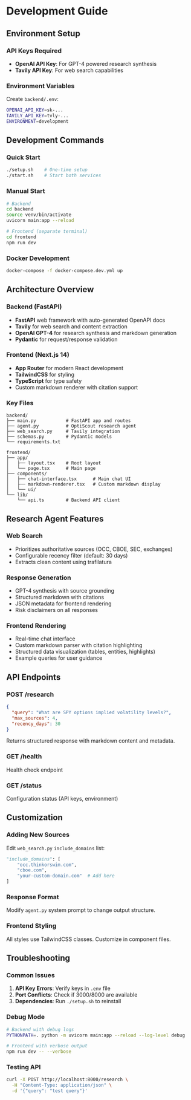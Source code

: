 # Development Guide

## Environment Setup

### API Keys Required

- **OpenAI API Key**: For GPT-4 powered research synthesis
- **Tavily API Key**: For web search capabilities

### Environment Variables

Create `backend/.env`:

```bash
OPENAI_API_KEY=sk-...
TAVILY_API_KEY=tvly-...
ENVIRONMENT=development
```

## Development Commands

### Quick Start

```bash
./setup.sh    # One-time setup
./start.sh    # Start both services
```

### Manual Start

```bash
# Backend
cd backend
source venv/bin/activate
uvicorn main:app --reload

# Frontend (separate terminal)
cd frontend
npm run dev
```

### Docker Development

```bash
docker-compose -f docker-compose.dev.yml up
```

## Architecture Overview

### Backend (FastAPI)

- **FastAPI** web framework with auto-generated OpenAPI docs
- **Tavily** for web search and content extraction
- **OpenAI GPT-4** for research synthesis and markdown generation
- **Pydantic** for request/response validation

### Frontend (Next.js 14)

- **App Router** for modern React development
- **TailwindCSS** for styling
- **TypeScript** for type safety
- Custom markdown renderer with citation support

### Key Files

```
backend/
├── main.py           # FastAPI app and routes
├── agent.py          # OptiScout research agent
├── web_search.py     # Tavily integration
├── schemas.py        # Pydantic models
└── requirements.txt

frontend/
├── app/
│   ├── layout.tsx    # Root layout
│   └── page.tsx      # Main page
├── components/
│   ├── chat-interface.tsx      # Main chat UI
│   ├── markdown-renderer.tsx   # Custom markdown display
│   └── ui/
└── lib/
    └── api.ts        # Backend API client
```

## Research Agent Features

### Web Search

- Prioritizes authoritative sources (OCC, CBOE, SEC, exchanges)
- Configurable recency filter (default: 30 days)
- Extracts clean content using trafilatura

### Response Generation

- GPT-4 synthesis with source grounding
- Structured markdown with citations
- JSON metadata for frontend rendering
- Risk disclaimers on all responses

### Frontend Rendering

- Real-time chat interface
- Custom markdown parser with citation highlighting
- Structured data visualization (tables, entities, highlights)
- Example queries for user guidance

## API Endpoints

### POST /research

```json
{
  "query": "What are SPY options implied volatility levels?",
  "max_sources": 4,
  "recency_days": 30
}
```

Returns structured response with markdown content and metadata.

### GET /health

Health check endpoint

### GET /status

Configuration status (API keys, environment)

## Customization

### Adding New Sources

Edit `web_search.py` `include_domains` list:

```python
"include_domains": [
    "occ.thinkorswim.com",
    "cboe.com",
    "your-custom-domain.com"  # Add here
]
```

### Response Format

Modify `agent.py` system prompt to change output structure.

### Frontend Styling

All styles use TailwindCSS classes. Customize in component files.

## Troubleshooting

### Common Issues

1. **API Key Errors**: Verify keys in `.env` file
2. **Port Conflicts**: Check if 3000/8000 are available
3. **Dependencies**: Run `./setup.sh` to reinstall

### Debug Mode

```bash
# Backend with debug logs
PYTHONPATH=. python -m uvicorn main:app --reload --log-level debug

# Frontend with verbose output
npm run dev -- --verbose
```

### Testing API

```bash
curl -X POST http://localhost:8000/research \
  -H "Content-Type: application/json" \
  -d '{"query": "test query"}'
```
